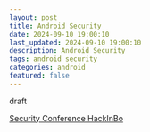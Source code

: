 ```yaml
---
layout: post
title: Android Security
date: 2024-09-10 19:00:10
last_updated: 2024-09-10 19:00:10
description: Android Security
tags: android security
categories: android
featured: false
---
```


draft

[Security Conference HackInBo]: https://www.youtube.com/watch?v=0VjHNfUmYFg "https://www.youtube.com/watch?v=0VjHNfUmYFg"

[Security Conference HackInBo]
